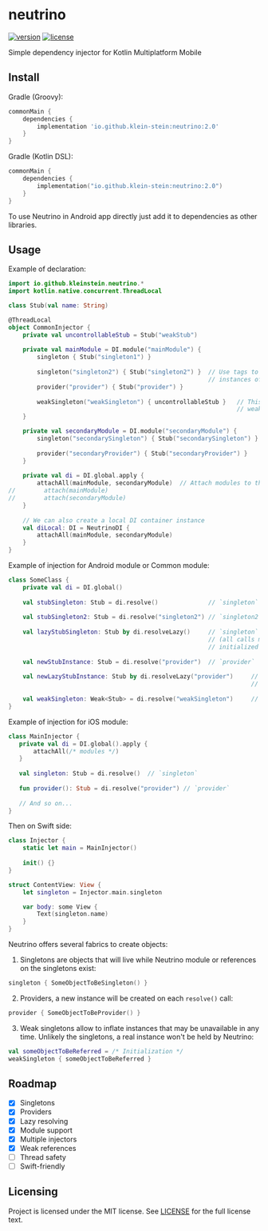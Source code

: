 neutrino
=========

[![version](https://img.shields.io/badge/version-2.0-brightgreen)](https://mvnrepository.com/artifact/io.github.klein-stein/neutrino/2.0)
[![license](https://img.shields.io/badge/license-MIT-brightgreen)](LICENSE.txt)

Simple dependency injector for Kotlin Multiplatform Mobile

## Install

Gradle (Groovy): 

```groovy
commonMain {
    dependencies {
        implementation 'io.github.klein-stein:neutrino:2.0'
    }
}
```

Gradle (Kotlin DSL):

```kotlin
commonMain {
    dependencies {
        implementation("io.github.klein-stein:neutrino:2.0")
    }
}
```

To use Neutrino in Android app directly just add it to dependencies as other libraries.


## Usage

Example of declaration:
```kotlin
import io.github.kleinstein.neutrino.*
import kotlin.native.concurrent.ThreadLocal

class Stub(val name: String)

@ThreadLocal
object CommonInjector {
    private val uncontrollableStub = Stub("weakStub")
   
    private val mainModule = DI.module("mainModule") {
        singleton { Stub("singleton1") }
       
        singleton("singleton2") { Stub("singleton2") }  // Use tags to inject two separate 
                                                        // instances of the same type
        provider("provider") { Stub("provider") }
       
        weakSingleton("weakSingleton") { uncontrollableStub }   // This object will be stored by the 
                                                                // weak reference
    }

    private val secondaryModule = DI.module("secondaryModule") {
        singleton("secondarySingleton") { Stub("secondarySingleton") }
       
        provider("secondaryProvider") { Stub("secondaryProvider") }
    }
    
    private val di = DI.global.apply {
        attachAll(mainModule, secondaryModule)  // Attach modules to the global DI container
//        attach(mainModule)
//        attach(secondaryModule)
    }
   
    // We can also create a local DI container instance
    val diLocal: DI = NeutrinoDI {
        attachAll(mainModule, secondaryModule)
    }
}
```

Example of injection for Android module or Common module:  

```kotlin
class SomeClass {
    private val di = DI.global()
   
    val stubSingleton: Stub = di.resolve()              // `singleton`
   
    val stubSingleton2: Stub = di.resolve("singleton2") // `singleton2`
   
    val lazyStubSingleton: Stub by di.resolveLazy()     // `singleton` with lazy initialization
                                                        // (all calls must be lazy or object will be 
                                                        // initialized on the first `resolve` call)
   
    val newStubInstance: Stub = di.resolve("provider")  // `provider`
   
    val newLazyStubInstance: Stub by di.resolveLazy("provider")     // `provider` with lazy 
                                                                    // initialization
   
    val weakSingleton: Weak<Stub> = di.resolve("weakSingleton")     // `weakStub`
}
```

Example of injection for iOS module:

```kotlin
class MainInjector {
   private val di = DI.global().apply {
       attachAll(/* modules */)
   }
   
   val singleton: Stub = di.resolve()  // `singleton`
   
   fun provider(): Stub = di.resolve("provider") // `provider`
   
   // And so on...
}
```

Then on Swift side:
```swift
class Injector {
    static let main = MainInjector()
    
    init() {}
}

struct ContentView: View {
    let singleton = Injector.main.singleton

	var body: some View {
        Text(singleton.name)
	}
}
```

Neutrino offers several fabrics to create objects:  

1. Singletons are objects that will live while Neutrino module or references on the singletons exist:

```kotlin
singleton { SomeObjectToBeSingleton() }
```

2. Providers, a new instance will be created on each `resolve()` call:

```kotlin
provider { SomeObjectToBeProvider() }
```

3. Weak singletons allow to inflate instances that may be unavailable in any time. Unlikely 
   the singletons, a real instance won't be held by Neutrino:
   
```kotlin
val someObjectToBeReferred = /* Initialization */
weakSingleton { someObjectToBeReferred }
```

## Roadmap

- [x] Singletons
- [x] Providers
- [x] Lazy resolving
- [x] Module support
- [x] Multiple injectors
- [x] Weak references
- [ ] Thread safety
- [ ] Swift-friendly

## Licensing
Project is licensed under the MIT license. See [LICENSE](LICENSE.txt) for the full license text.
